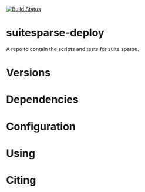 [![Build Status](http://ci.sagrid.ac.za/buildStatus/icon?job=suitesparse-deploy)](http://ci.sagrid.ac.za/job/suitesparse-deploy/)

# suitesparse-deploy

A repo to contain the scripts and tests for suite sparse.

# Versions

#  Dependencies

# Configuration

# Using

# Citing
